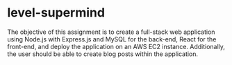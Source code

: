 # level-supermind
The objective of this assignment is to create a full-stack web application using Node.js with Express.js and MySQL for the back-end, React for the front-end, and deploy the application on an AWS EC2 instance. Additionally, the user should be able to create blog posts within the application.
